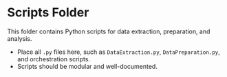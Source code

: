 # Scripts Folder

This folder contains Python scripts for data extraction, preparation, and analysis.

- Place all `.py` files here, such as `DataExtraction.py`, `DataPreparation.py`, and orchestration scripts.
- Scripts should be modular and well-documented.
